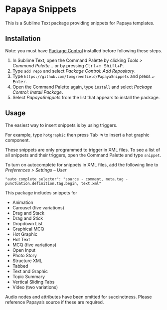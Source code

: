 # Papaya Snippets

This is a Sublime Text package providing snippets for Papaya templates.

## Installation

Note: you must have [Package Control](https://sublime.wbond.net/installation) installed before following these steps.

1. In Sublime Text, open the Command Palette by clicking *Tools > Command Palette…* or by pressing <kbd>Ctrl</kbd>+<kbd>⇧ Shift</kbd>+<kbd>P</kbd>.
2. Type `add repo` and select *Package Control: Add Repository*.
3. Type `https://github.com/tomgreenfield/PapayaSnippets` and press <kbd>↵ Enter</kbd>.
4. Open the Command Palette again, type `install` and select *Package Control: Install Package*.
5. Select *PapayaSnippets* from the list that appears to install the package.

## Usage

The easiest way to insert snippets is by using triggers.

For example, type `hotgraphic` then press <kbd>Tab ↹</kbd> to insert a hot graphic component.

These snippets are only programmed to trigger in XML files. To see a list of all snippets and their triggers, open the Command Palette and type `snippet`.

To turn on autocomplete for snippets in XML files, add the following line to *Preferences > Settings – User*
```
"auto_complete_selector": "source - comment, meta.tag - punctuation.definition.tag.begin, text.xml"
```

This package includes snippets for

* Animation
* Carousel (five variations)
* Drag and Stack
* Drag and Stick
* Dropdown List
* Graphical MCQ
* Hot Graphic
* Hot Text
* MCQ (five variations)
* Open Input
* Photo Story
* Structure XML
* Tabbed
* Text and Graphic
* Topic Summary
* Vertical Sliding Tabs
* Video (two variations)

Audio nodes and attributes have been omitted for succinctness. Please reference Papaya’s source if these are required.